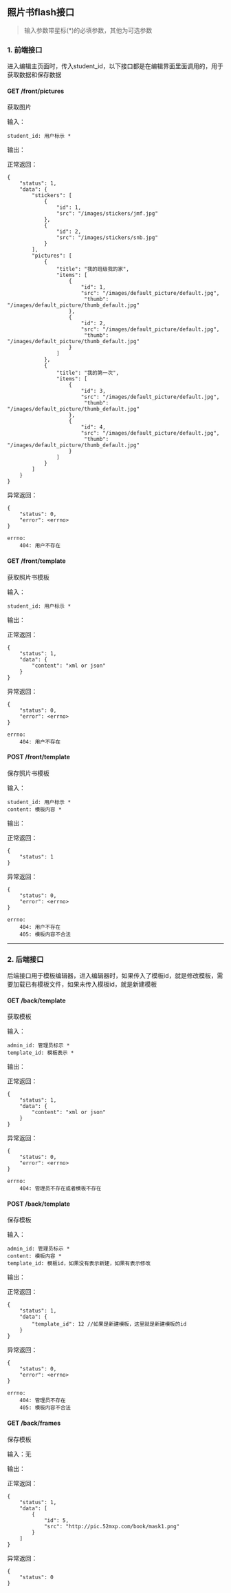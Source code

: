 
## 照片书flash接口

> 输入参数带星标(*)的必填参数，其他为可选参数

### 1. 前端接口

进入编辑主页面时，传入student_id，以下接口都是在编辑界面里面调用的，用于获取数据和保存数据

#### GET /front/pictures

获取图片

输入：

    student_id: 用户标示 *

输出：

正常返回：

    {
        "status": 1,
        "data": {
            "stickers": [
                {
                    "id": 1,
                    "src": "/images/stickers/jmf.jpg"
                },
                {
                    "id": 2,
                    "src": "/images/stickers/snb.jpg"
                }
            ],
            "pictures": [
                {
                    "title": "我的班级我的家",
                    "items": [
                        {
                            "id": 1,
                            "src": "/images/default_picture/default.jpg",
							 "thumb": "/images/default_picture/thumb_default.jpg"
                        },
                        {
                            "id": 2,
                            "src": "/images/default_picture/default.jpg",
							 "thumb": "/images/default_picture/thumb_default.jpg"
                        }
                    ]
                },
                {
                    "title": "我的第一次",
                    "items": [
                        {
                            "id": 3,
                            "src": "/images/default_picture/default.jpg",
							 "thumb": "/images/default_picture/thumb_default.jpg"
                        },
                        {
                            "id": 4,
                            "src": "/images/default_picture/default.jpg",
							 "thumb": "/images/default_picture/thumb_default.jpg"
                        }
                    ]
                }
            ]
    	}
    }
    
异常返回：

    {
        "status": 0,
        "error": <errno>
    }
    
    errno:
        404: 用户不存在

#### GET /front/template

获取照片书模板

输入：

    student_id: 用户标示 *

输出：

正常返回：

    {
        "status": 1,
        "data": {
            "content": "xml or json"
        }
    }

异常返回：

    {
        "status": 0,
        "error": <errno>
    }
    
    errno:
        404: 用户不存在
        
#### POST /front/template

保存照片书模板

输入：

    student_id: 用户标示 *
    content: 模板内容 *

输出：

正常返回：

    {
        "status": 1
    }

异常返回：

    {
        "status": 0,
        "error": <errno>
    }
    
    errno:
        404: 用户不存在
        405: 模板内容不合法


***
       

### 2. 后端接口

后端接口用于模板编辑器，进入编辑器时，如果传入了模板id，就是修改模板，需要加载已有模板文件，如果未传入模板id，就是新建模板

#### GET /back/template

获取模板

输入：

    admin_id: 管理员标示 *
    template_id: 模板表示 *

输出：

正常返回：

    {
        "status": 1,
        "data": {
            "content": "xml or json"
        }    
    }
    
异常返回：

    {
        "status": 0,
        "error": <errno>
    }
    
    errno:
        404: 管理员不存在或者模板不存在
        
#### POST /back/template

保存模板

输入：

    admin_id: 管理员标示 *
    content: 模板内容 *
    template_id: 模板id，如果没有表示新建，如果有表示修改

输出：

正常返回：

    {
        "status": 1,
        "data": {
        	"template_id": 12 //如果是新建模板，这里就是新建模板的id
        }
    }
    
异常返回：

    {
        "status": 0,
        "error": <errno>
    }
    
    errno:
        404: 管理员不存在
        405: 模板内容不合法      
        
#### GET /back/frames

保存模板

输入：无

输出：

正常返回：

    {
        "status": 1,
        "data": [
			{
				"id": 5,
				"src": "http://pic.52mxp.com/book/mask1.png"
			}
		]
    }
    
异常返回：

    {
        "status": 0
    }
